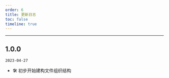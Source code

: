```yaml
---
order: 6
title: 更新日志
toc: false
timeline: true
---
```


---

## 1.0.0
`2023-04-27`
 - 🛠 初步开始建构文件组织结构
